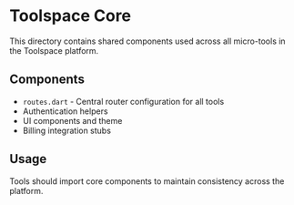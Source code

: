 # Toolspace Core

This directory contains shared components used across all micro-tools in the Toolspace platform.

## Components

- `routes.dart` - Central router configuration for all tools
- Authentication helpers
- UI components and theme
- Billing integration stubs

## Usage

Tools should import core components to maintain consistency across the platform.
